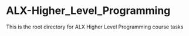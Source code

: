 # ALX-Higher_Level_Programming

This is the root directory for ALX Higher Level Programming course tasks
